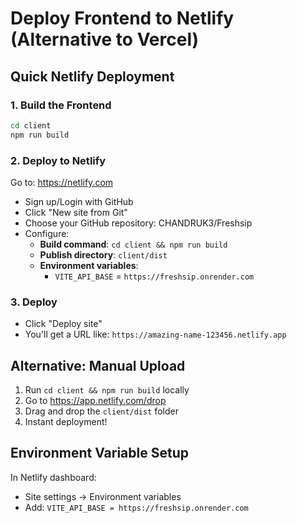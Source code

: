# Deploy Frontend to Netlify (Alternative to Vercel)

## Quick Netlify Deployment

### 1. Build the Frontend
```bash
cd client
npm run build
```

### 2. Deploy to Netlify
Go to: https://netlify.com
- Sign up/Login with GitHub
- Click "New site from Git"
- Choose your GitHub repository: CHANDRUK3/Freshsip
- Configure:
  - **Build command**: `cd client && npm run build`
  - **Publish directory**: `client/dist`
  - **Environment variables**:
    - `VITE_API_BASE` = `https://freshsip.onrender.com`

### 3. Deploy
- Click "Deploy site"
- You'll get a URL like: `https://amazing-name-123456.netlify.app`

## Alternative: Manual Upload
1. Run `cd client && npm run build` locally
2. Go to https://app.netlify.com/drop
3. Drag and drop the `client/dist` folder
4. Instant deployment!

## Environment Variable Setup
In Netlify dashboard:
- Site settings → Environment variables
- Add: `VITE_API_BASE = https://freshsip.onrender.com`
